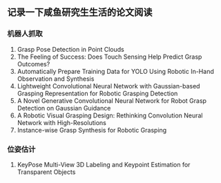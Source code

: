 ## 记录一下咸鱼研究生生活的论文阅读

### 机器人抓取
1. Grasp Pose Detection in Point Clouds
2. The Feeling of Success: Does Touch Sensing Help Predict Grasp Outcomes?
3. Automatically Prepare Training Data for YOLO Using Robotic In-Hand Observation and Synthesis
4. Lightweight Convolutional Neural Network with Gaussian-based Grasping Representation for Robotic Grasping Detection
5. A Novel Generative Convolutional Neural Network for Robot Grasp Detection on Gaussian Guidance
6. A Robotic Visual Grasping Design: Rethinking Convolution Neural Network with High-Resolutions
7. Instance-wise Grasp Synthesis for Robotic Grasping
### 位姿估计
1. KeyPose Multi-View 3D Labeling and Keypoint Estimation for Transparent Objects
